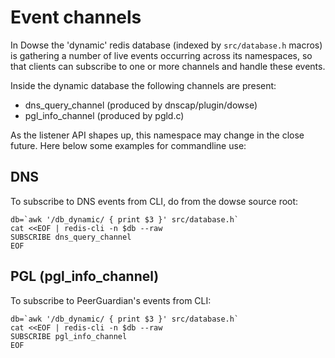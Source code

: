 # Event channels

In Dowse the 'dynamic' redis database (indexed by `src/database.h`
macros) is gathering a number of live events occurring across its
namespaces, so that clients can subscribe to one or more channels and
handle these events.

Inside the dynamic database the following channels are present:

- dns_query_channel (produced by dnscap/plugin/dowse)
- pgl_info_channel  (produced by pgld.c)

As the listener API shapes up, this namespace may change in the close
future. Here below some examples for commandline use:

## DNS

To subscribe to DNS events from CLI, do from the dowse source root:

```shell
db=`awk '/db_dynamic/ { print $3 }' src/database.h`
cat <<EOF | redis-cli -n $db --raw
SUBSCRIBE dns_query_channel
EOF
```

## PGL (pgl_info_channel)

To subscribe to PeerGuardian's events from CLI:

```shell
db=`awk '/db_dynamic/ { print $3 }' src/database.h`
cat <<EOF | redis-cli -n $db --raw
SUBSCRIBE pgl_info_channel
EOF
```
